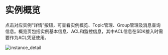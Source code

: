# 实例概览

点击对应实例“详情”按钮，可查看实例概览、Topic管理、Group管理及消息查询信息。概览⻚包括实例基本信息、ACL和监控信息，其中ACL信息在SDK接入时需要作为ACL凭证使用。

![instance_detail](/rocketmq/images/instance_detail.png)